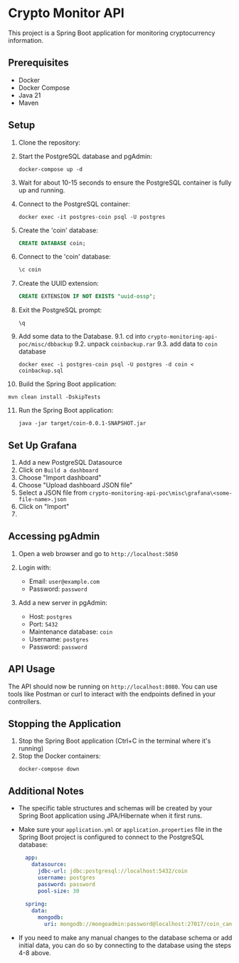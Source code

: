 # Crypto Monitor API

This project is a Spring Boot application for monitoring cryptocurrency information.

## Prerequisites

- Docker
- Docker Compose
- Java 21
- Maven

## Setup

1. Clone the repository:

2. Start the PostgreSQL database and pgAdmin:
   ```
   docker-compose up -d
   ```

3. Wait for about 10-15 seconds to ensure the PostgreSQL container is fully up and running.

4. Connect to the PostgreSQL container:
   ```
   docker exec -it postgres-coin psql -U postgres
   ```

5. Create the 'coin' database:
   ```sql
   CREATE DATABASE coin;
   ```

6. Connect to the 'coin' database:
   ```sql
   \c coin
   ```

7. Create the UUID extension:
   ```sql
   CREATE EXTENSION IF NOT EXISTS "uuid-ossp";
   ```

8. Exit the PostgreSQL prompt:
   ```
   \q
   ```

9. Add some data to the Database.
   9.1. cd into `crypto-monitoring-api-poc/misc/dbbackup`
   9.2. unpack `coinbackup.rar`
   9.3. add data to `coin` database
   ```
   docker exec -i postgres-coin psql -U postgres -d coin < coinbackup.sql
   ```

10. Build the Spring Boot application:
   ```
   mvn clean install -DskipTests
   ```

11. Run the Spring Boot application:
    ```
    java -jar target/coin-0.0.1-SNAPSHOT.jar
    ```

## Set Up Grafana

1. Add a new PostgreSQL Datasource
2. Click on `Build a dashboard`
3. Choose "Import dashboard"
4. Choose "Upload dashboard JSON file"
5. Select a JSON file from `crypto-monitoring-api-poc\misc\grafana\<some-file-name>.json`
6. Click on "Import"
7. 

## Accessing pgAdmin

1. Open a web browser and go to `http://localhost:5050`
2. Login with:
    - Email: `user@example.com`
    - Password: `password`

3. Add a new server in pgAdmin:
    - Host: `postgres`
    - Port: `5432`
    - Maintenance database: `coin`
    - Username: `postgres`
    - Password: `password`

## API Usage

The API should now be running on `http://localhost:8080`. You can use tools like Postman or curl to interact with the endpoints defined in your controllers.

## Stopping the Application

1. Stop the Spring Boot application (Ctrl+C in the terminal where it's running)
2. Stop the Docker containers:
   ```
   docker-compose down
   ```

## Additional Notes

- The specific table structures and schemas will be created by your Spring Boot application using JPA/Hibernate when it first runs.
- Make sure your `application.yml` or `application.properties` file in the Spring Boot project is configured to connect to the PostgreSQL database:

  ```yaml
    app:
      datasource:
        jdbc-url: jdbc:postgresql://localhost:5432/coin
        username: postgres
        password: password
        pool-size: 30
    
    spring:
      data:
        mongodb:
          uri: mongodb://mongoadmin:password@localhost:27017/coin_candles?authSource=admin
  ```

- If you need to make any manual changes to the database schema or add initial data, you can do so by connecting to the database using the steps 4-8 above.